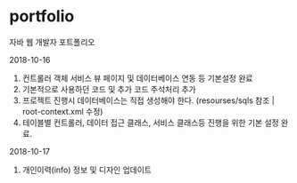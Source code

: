 # portfolio
자바 웹 개발자 포트폴리오

2018-10-16
1. 컨트롤러 객체 서비스 뷰 페이지 및 데이터베이스 연동 등 기본설정 완료
2. 기본적으로 사용하던 코드 및 추가 코드 주석처리 추가
3. 프로젝트 진행시 데이터베이스는 직접 생성해야 한다. (resourses/sqls 참조 | root-context.xml 수정)
4. 테이블별 컨트롤러, 데이터 접근 클래스, 서비스 클래스등 진행을 위한 기본 설정 완료.

2018-10-17
1. 개인이력(info) 정보 및 디자인 업데이트
